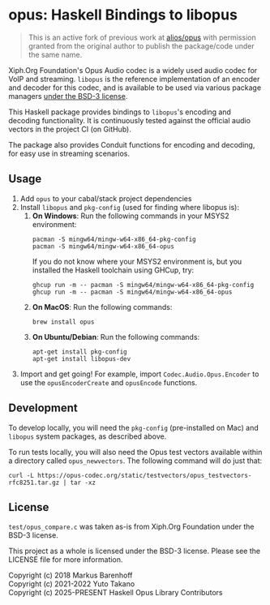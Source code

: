 # opus: Haskell Bindings to libopus

> This is an active fork of previous work at
> [alios/opus](https://github.com/alios/opus)
> with permission granted from the original author to publish the package/code
> under the same name.

Xiph.Org Foundation's Opus Audio codec is a widely used audio codec for VoIP and
streaming. `libopus` is the reference implementation of an encoder and decoder
for this codec, and is available to be used via various package managers
[under the BSD-3 license](https://opus-codec.org/license/).

This Haskell package provides bindings to `libopus`'s encoding and decoding
functionality. It is continuously tested against the official audio vectors in
the project CI (on GitHub).

The package also provides Conduit functions for encoding and decoding, for easy
use in streaming scenarios.

## Usage

1. Add `opus` to your cabal/stack project dependencies
2. Install `libopus` and `pkg-config` (used for finding where libopus is):
   1. **On Windows**: Run the following commands in your MSYS2 environment:
      ```
      pacman -S mingw64/mingw-w64-x86_64-pkg-config
      pacman -S mingw64/mingw-w64-x86_64-opus
      ```
      If you do not know where your MSYS2 environment is, but you installed
      the Haskell toolchain using GHCup, try:
      ```
      ghcup run -m -- pacman -S mingw64/mingw-w64-x86_64-pkg-config
      ghcup run -m -- pacman -S mingw64/mingw-w64-x86_64-opus
      ```
   2. **On MacOS**: Run the following commands:
      ```
      brew install opus
      ```
   3. **On Ubuntu/Debian**: Run the following commands:
      ```
      apt-get install pkg-config
      apt-get install libopus-dev
      ```
3. Import and get going! For example, import `Codec.Audio.Opus.Encoder` to use
   the `opusEncoderCreate` and `opusEncode` functions.

## Development

To develop locally, you will need the `pkg-config` (pre-installed on Mac) and
`libopus` system packages, as described above.

To run tests locally, you will also need the Opus test vectors available within
a directory called `opus_newvectors`. The following command will do just that:

```
curl -L https://opus-codec.org/static/testvectors/opus_testvectors-rfc8251.tar.gz | tar -xz
```

## License

`test/opus_compare.c` was taken as-is from Xiph.Org Foundation under the BSD-3
license.

This project as a whole is licensed under the BSD-3 license. Please see the
LICENSE file for more information.

Copyright (c) 2018 Markus Barenhoff  
Copyright (c) 2021-2022 Yuto Takano  
Copyright (c) 2025-PRESENT Haskell Opus Library Contributors

